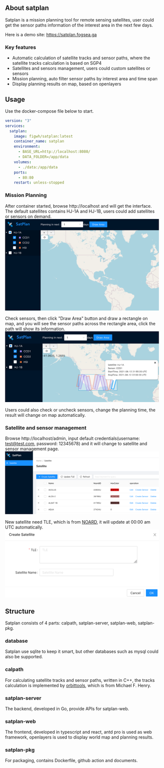 ## About satplan
Satplan is a mission planning tool for remote sensing satellites, user could get the sensor paths information of the interest area in the next few days.

Here is a demo site: https://satplan.fogsea.ga

### Key features
* Automatic calculation of satellite tracks and sensor paths, where the satellite tracks calculation is based on SGP4
* Satellites and sensors management, users could custom satellites or sensors
* Mission planning, auto filter sensor paths by interest area and time span
* Display planning results on map, based on openlayers

## Usage
Use the docker-compose file below to start.
```yml
version: "3"
services:
  satplan:
    image: figwh/satplan:latest
    container_name: satplan
    environment:
      - BASE_URL=http://localhost:8080/
      - DATA_FOLDER=/app/data
    volumes:
      - ./data:/app/data
    ports:
      - 80:80
    restart: unless-stopped
```

### Mission Planning
After container started, browse http://localhost and will get the interface. The default satellites contains HJ-1A and HJ-1B, users could add satellites or sensors on demand.
![image](./resources/check_sen.png)

Check sensors, then click "Draw Area" button and draw a rectangle on map, and you will see the sensor paths across the rectangle area, click the path will show its information.
![image](./resources/planning_result.png)

Users could also check or uncheck sensors, change the planning time, the result will change on map automatically.

### Satellite and sensor management
Browse http://localhost/admin, input default credentials(username: test@test.com, password: 12345678) and it will change to satellite and sensor management page. 
![image](./resources/sat_manage.png)

New satellite need TLE, which is from [NOARD](http://www.celestrak.com/NORAD/elements/resource.txt), it will update at 00:00 am UTC automatically.
![image](./resources/new_sat.png)

## Structure
Satplan consists of 4 parts: calpath, satplan-server, satplan-web, satplan-pkg.

### database
Satplan use sqlite to keep it smart, but other databases such as mysql could also be supported.

### calpath
For calculating satellite tracks and sensor paths, written in C++, the tracks calculation is implemented by [orbittools](http://www.zeptomoby.com/satellites/), which is from Michael F. Henry.

### satplan-server
The backend, developed in Go, provide APIs for satplan-web.

### satplan-web
The frontend, developed in typescript and react, antd pro is used as web framework, openlayers is used to display world map and planning results.

### satplan-pkg
For packaging, contains Dockerfile, github action and documents.

